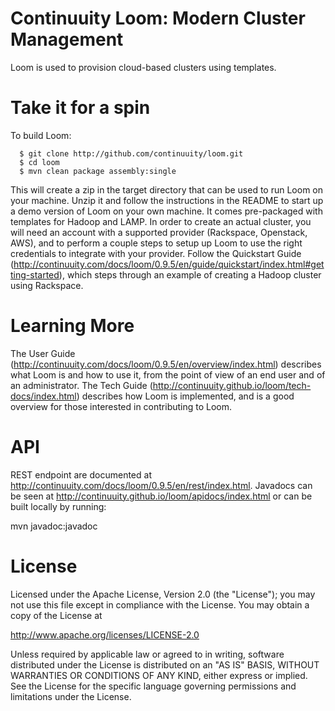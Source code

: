 Continuuity Loom: Modern Cluster Management
================
Loom is used to provision cloud-based clusters using templates.

Take it for a spin
==================
To build Loom:

```
  $ git clone http://github.com/continuuity/loom.git
  $ cd loom
  $ mvn clean package assembly:single
```

This will create a zip in the target directory that can be used to run Loom on your machine. Unzip it 
and follow the instructions in the README to start up a demo version of Loom on your own machine. It 
comes pre-packaged with templates for Hadoop and LAMP. In order to create an actual 
cluster, you will need an account with a supported provider (Rackspace, Openstack, AWS), and to perform 
a couple steps to setup up Loom to use the right credentials to integrate with your provider. Follow 
the Quickstart Guide (http://continuuity.com/docs/loom/0.9.5/en/guide/quickstart/index.html#getting-started),
which steps through an example of creating a Hadoop cluster using Rackspace.

Learning More
=============
The User Guide (http://continuuity.com/docs/loom/0.9.5/en/overview/index.html) describes what Loom is and how
to use it, from the point of view of an end user and of an administrator. The Tech Guide 
(http://continuuity.github.io/loom/tech-docs/index.html) describes how Loom is implemented, and is a good 
overview for those interested in contributing to Loom.

API
===
REST endpoint are documented at http://continuuity.com/docs/loom/0.9.5/en/rest/index.html.
Javadocs can be seen at http://continuuity.github.io/loom/apidocs/index.html or can be
built locally by running:

mvn javadoc:javadoc

License
=======
Licensed under the Apache License, Version 2.0 (the "License"); you may not use this file except in compliance with the License. You may obtain a copy of the License at

http://www.apache.org/licenses/LICENSE-2.0

Unless required by applicable law or agreed to in writing, software distributed under the License is distributed on an "AS IS" BASIS, WITHOUT WARRANTIES OR CONDITIONS OF ANY KIND, either express or implied. See the License for the specific language governing permissions and limitations under the License.
